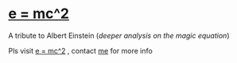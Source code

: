 [e = mc^2]
============

A tribute to Albert Einstein
(*deeper analysis on the magic equation*)

Pls visit [e = mc^2] , contact [me] for more info

[e = mc^2]:http://e-is-mc2.herokuapp.com
[me]:http://twitter.com/gowrishankarin
